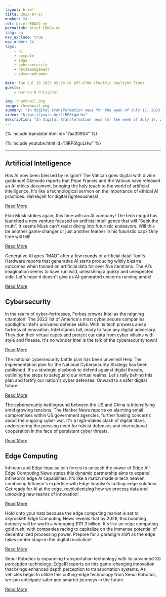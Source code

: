 ```yaml
---
layout: brief
title: 2023-07-17
number: 24
ref: brief-EDW24-en
permalink: brief-EDW24-en
lang: en
nav_exclude: true
nav_order: 24
tags:
    - ai
    - compute
    - edge
    - cybersecurity
    - datamanagement
    - advancedcomms

date: Tue Jul 18 2023 05:26:54 GMT-0700 (Pacific Daylight Time)
guests:
    - Darren W Pulsipher

img: thumbnail.png
image: thumbnail.png
summary: "In digital transformation news for the week of July 17, 2023, Pope Francis offers guidance on AI ethics, Intel remains America&#39;s cyber fortress, and the edge computing market is set to soar!"
video: "https://youtu.be/JiRP6tguLHw"
description: "In digital transformation news for the week of July 17, 2023, Pope Francis offers guidance on AI ethics, Intel remains America&#39;s cyber fortress, and the edge computing market is set to soar!"
---
```



{% include transistor.html id="7aa30904" %}



{% include youtube.html id="JiRP6tguLHw" %}


---

## Artificial Intelligence

Has AI now been blessed by religion? The Vatican goes digital with divine guidance! Gizmodo reports that Pope Francis and the Vatican have released an AI ethics document, bringing the holy touch to the world of artificial intelligence. It's like a technological sermon on the importance of ethical AI practices. Hallelujah for digital righteousness!

[Read More](https://gizmodo.com/pope-francis-vatican-releases-ai-ethics-1850583076)

Elon Musk strikes again, this time with an AI company! The tech mogul has launched a new venture focused on artificial intelligence that will “Seek the truth”. It seems Musk can't resist diving into futuristic endeavors. Will this be another game-changer or just another feather in his futuristic cap? Only time will tell!

[Read More](https://www.cnn.com/2023/07/12/tech/elon-musk-ai-company/index.html)

Generative AI goes “MAD” after a few rounds of artificial data! Tom's Hardware reports that generative AI starts producing wildly bizarre outcomes when trained on artificial data for over five iterations. The AI’s imagination seems to have run wild, unleashing a quirky and unexpected side. Let's hope it doesn't give us AI-generated unicorns running amok!

[Read More](https://www.tomshardware.com/news/generative-ai-goes-mad-when-trained-on-artificial-data-over-five-times)

## Cybersecurity

In the realm of cyber-fortresses, Forbes crowns Intel as the reigning champion! The 2023 list of America's most cyber secure companies spotlights Intel's unrivaled defense skills. With its tech prowess and a fortress of innovation, Intel stands tall, ready to face any digital adversary. They don their virtual capes and protect our data from cyber villains with style and finesse. It's no wonder Intel is the talk of the cybersecurity town!

[Read More](https://www.forbes.com/sites/hnewman/2023/06/08/meet-americas-most-cybersecure-companies-2023/?sh=dd8bc202cf60)

The national cybersecurity battle plan has been unveiled! Help The implementation plan for the National Cybersecurity Strategy has been published. It's a strategic playbook to defend against digital threats, outlining the steps to safeguard our virtual realms. Let's rally behind this plan and fortify our nation's cyber defenses. Onward to a safer digital future!

[Read More](https://www.helpnetsecurity.com/2023/07/13/national-cybersecurity-strategy-implementation-plan-published/)

The cybersecurity battleground between the US and China is intensifying amid growing tensions. The Hacker News reports on alarming email compromises within US government agencies, further fueling concerns about the ongoing cyber war. It's a high-stakes clash of digital titans, underscoring the pressing need for robust defenses and international cooperation in the face of persistent cyber threats.

[Read More](https://thehackernews.com/2023/07/us-government-agencies-emails.html)

## Edge Computing

Infineon and Edge Impulse join forces to unleash the power of Edge AI! Edge Computing News states this dynamic partnership aims to expand Infineon's edge AI capabilities. It's like a match made in tech heaven, combining Infineon's expertise with Edge Impulse's cutting-edge solutions. Get ready for AI at the edge, revolutionizing how we process data and unlocking new realms of innovation!

[Read More](https://www.edgecomputing-news.com/2023/07/10/infineon-partners-with-edge-impulse-to-extend-its-edge-ai-capabilities/)

Hold onto your hats because the edge computing market is set to skyrocket! Edge Computing News reveals that by 2028, this booming industry will be worth a whopping $111.3 billion. It's like an edge computing gold rush, with companies racing to capitalize on the immense potential of decentralized processing power. Prepare for a paradigm shift as the edge takes center stage in the digital revolution!

[Read More](https://www.edgecomputing-news.com/2023/07/10/edge-computing-market-to-be-worth-111-3-billion-by-2028/)

Seoul Robotics is expanding transportation technology with its advanced 3D perception technology. EdgeIR reports on this game-changing innovation that brings enhanced depth perception to transportation systems. As vehicles begin to utilize this cutting-edge technology from Seoul Robotics, we can anticipate safer and smarter journeys in the future.

[Read More](https://www.edgeir.com/seoul-robotics-develops-3d-perception-tech-to-boost-transportation-systems-20230711)


